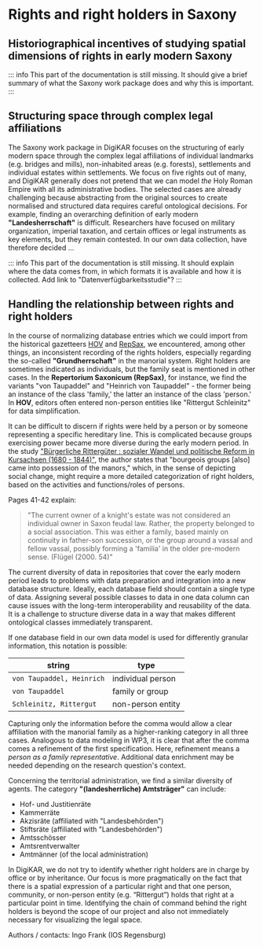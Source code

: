 # Rights and right holders in Saxony

## Historiographical incentives of studying spatial dimensions of rights in early modern Saxony

::: info
This part of the documentation is still missing. It should give a brief summary of what the Saxony work package does and why this is important.
:::

## Structuring space through complex legal affiliations

The Saxony work package in DigiKAR focuses on the structuring of early modern space through the complex legal affiliations of individual landmarks (e.g. bridges and mills), non-inhabited areas (e.g. forests), settlements and individual estates within settlements. We focus on five rights out of many, and DigiKAR generally does not pretend that we can model *the* Holy Roman Empire with all its administrative bodies. The selected cases are already challenging because abstracting from the original sources to create normalised and structured data requires careful ontological decisions. For example, finding an overarching definition of early modern **"Landesherrschaft"** is difficult. Researchers have focused on military organization, imperial taxation, and certain offices or legal instruments as key elements, but they remain contested. In our own data collection, have therefore decided ...

::: info
This part of the documentation is still missing. It should explain where the data comes from, in which formats it is available and how it is collected. Add link to "Datenverfügbarkeitsstudie"?
:::

## Handling the relationship between rights and right holders

In the course of normalizing database entries which we could import from the historical gazetteers [HOV](https://hov.isgv.de/") and [RepSax](https://repsax.isgv.de/), we encountered, among other things, an inconsistent recording of the rights holders, especially regarding the so-called **"Grundherrschaft"** in the manorial system. Right holders are sometimes indicated as individuals, but the family seat is mentioned in other cases. In the **Repertorium Saxonicum (RepSax)**, for instance, we find the variants "von Taupaddel" and "Heinrich von Taupaddel" - the former being an instance of the class 'family,' the latter an instance of the class 'person.' In **HOV**, editors often entered non-person entities like "Rittergut Schleinitz" for data simplification.

It can be difficult to discern if rights were held by a person or by someone representing a specific hereditary line. This is complicated because groups exercising power became more diverse during the early modern period. In the study ["Bürgerliche Rittergüter : sozialer Wandel und politische Reform in Kursachsen (1680 - 1844)"](https://digi20.digitale-sammlungen.de/de/fs1/object/display/bsb00056061_00147.html), the author states that "bourgeois groups [also] came into possession of the manors," which, in the sense of depicting social change, might require a more detailed categorization of right holders, based on the activities and functions/roles of persons.

Pages 41-42 explain:

> "The current owner of a knight's estate was not considered an individual owner in Saxon feudal law. Rather, the property belonged to a social association. This was either a family, based mainly on continuity in father-son succession, or the group around a vassal and fellow vassal, possibly forming a 'familia' in the older pre-modern sense. (Flügel (2000. 54)"

The current diversity of data in repositories that cover the early modern period leads to problems with data preparation and integration into a new database structure. Ideally, each database field should contain a single type of data. Assigning several possible classes to data in one data column can cause issues with the long-term interoperability and reusability of the data. It is a challenge to structure diverse data in a way that makes different ontological classes immediately transparent.

If one database field in our own data model is used for differently granular information, this notation is possible:

| string                    | type              |
| ------------------------- | ----------------- |
| `von Taupaddel, Heinrich` | individual person |
| `von Taupaddel`           | family or group   |
| `Schleinitz, Rittergut`   | non-person entity |

Capturing only the information before the comma would allow a clear affiliation with the manorial family as a higher-ranking category in all three cases. Analogous to data modeling in WP3, it is clear that after the comma comes a refinement of the first specification. Here, refinement means a _person as a family representative_. Additional data enrichment may be needed depending on the research question's context.

Concerning the territorial administration, we find a similar diversity of agents. The category **"(landesherrliche) Amtsträger"** can include:

- Hof- und Justitienräte
- Kammerräte
- Akzisräte (affiliated with "Landesbehörden")
- Stiftsräte (affiliated with "Landesbehörden")
- Amtsschösser
- Amtsrentverwalter
- Amtmänner (of the local administration)

In DigiKAR, we do not try to identify whether right holders are in charge by office or by inheritance. Our focus is more pragmatically on the fact that there is a spatial expression of a particular right and that one person, community, or non-person entity (e.g. “Rittergut”) holds that right at a particular point in time. Identifying the chain of command behind the right holders is beyond the scope of our project and also not immediately necessary for visualizing the legal space.

Authors / contacts: Ingo Frank (IOS Regensburg)
